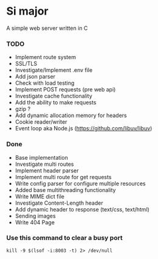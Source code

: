 # Si major

A simple web server written in C

### TODO

- Implement route system
- SSL/TLS
- Investigate/Implement .env file
- Add json parser
- Check with load testing
- Implement POST requests (pre web api)
- Investigate cache functionality
- Add the ability to make requests
- gzip ?
- Add dynamic allocation memory for headers
- Cookie reader/writer
- Event loop aka Node.js (https://github.com/libuv/libuv)

### Done

- Base implementation
- Investigate multi routes
- Implement header parser
- Implement multi route for get requests
- Write config parser for configure multiple resources
- Added base multithreading functionality
- Write MIME dict file
- Investigate Content-Length header
- Add dynamic header to response (text/css, text/html)
- Sending images
- Write 404 Page

### Use this command to clear a busy port

```kill -9 $(lsof -i:8003 -t) 2> /dev/null```
